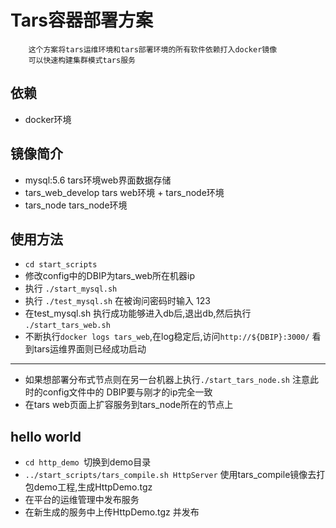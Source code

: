 # Tars容器部署方案

```
    这个方案将tars运维环境和tars部署环境的所有软件依赖打入docker镜像
    可以快速构建集群模式tars服务
```
## 依赖
* docker环境

## 镜像简介
* mysql:5.6 tars环境web界面数据存储
* tars_web_develop tars web环境 + tars_node环境
* tars_node tars_node环境

## 使用方法
* ```cd start_scripts```
* 修改config中的DBIP为tars_web所在机器ip
* 执行 ```./start_mysql.sh```
* 执行 ```./test_mysql.sh``` 在被询问密码时输入 123
* 在test_mysql.sh 执行成功能够进入db后,退出db,然后执行 ```./start_tars_web.sh```
* 不断执行```docker logs tars_web```,在log稳定后,访问```http://${DBIP}:3000/``` 看到tars运维界面则已经成功启动

----
* 如果想部署分布式节点则在另一台机器上执行```./start_tars_node.sh``` 注意此时的config文件中的 DBIP要与刚才的ip完全一致
* 在tars web页面上扩容服务到tars_node所在的节点上

## hello world
* ```cd http_demo ```切换到demo目录
* ```../start_scripts/tars_compile.sh HttpServer``` 使用tars_compile镜像去打包demo工程,生成HttpDemo.tgz
* 在平台的运维管理中发布服务
* 在新生成的服务中上传HttpDemo.tgz 并发布


